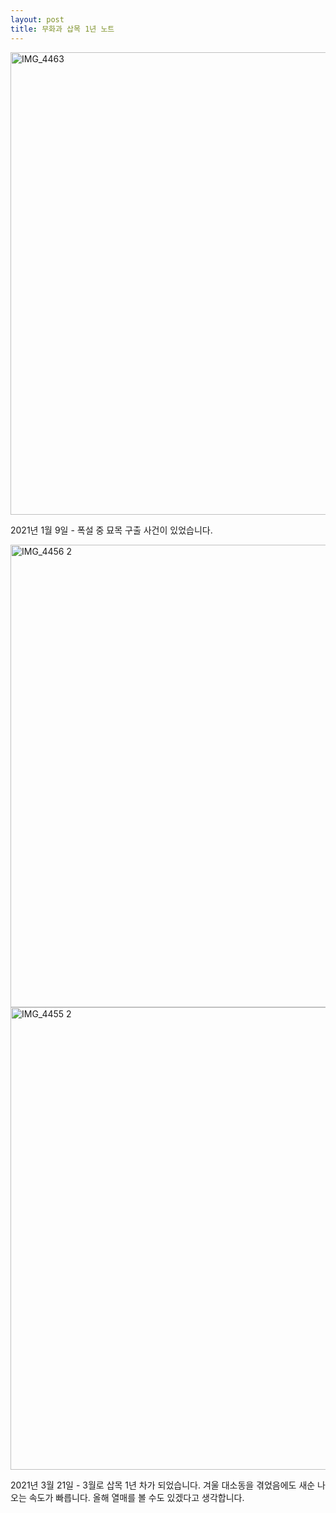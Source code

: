 ```yaml
---
layout: post
title: 무화과 삽목 1년 노트
---
```


<img width="740px" alt="IMG_4463" src="https://user-images.githubusercontent.com/81041256/111920341-b7b7b500-8ad1-11eb-9c0d-2e46f67cee82.jpg">

2021년 1월 9일 - 폭설 중 묘목 구출 사건이 있었습니다.

<img width="740px" alt="IMG_4456 2" src="https://user-images.githubusercontent.com/81041256/111920342-b8e8e200-8ad1-11eb-8b51-54178907cb7e.jpg">

<img width="740px" alt="IMG_4455 2" src="https://user-images.githubusercontent.com/81041256/111920344-ba1a0f00-8ad1-11eb-86be-bcf0bc983990.jpg">

2021년 3월 21일 - 3월로 삽목 1년 차가 되었습니다. 겨울 대소동을 겪었음에도 새순 나오는 속도가 빠릅니다. 올해 열매를 볼 수도 있겠다고 생각합니다.
